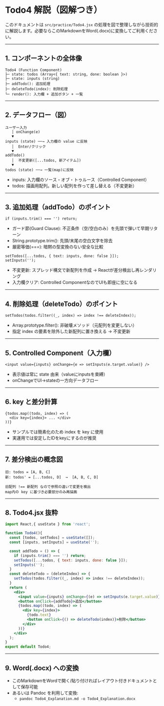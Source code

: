 # Todo4 解説（図解つき）

このドキュメントは `src/practice/Todo4.jsx` の処理を図で整理しながら技術的に解説します。必要ならこのMarkdownをWord(.docx)に変換してご利用ください。

---

## 1. コンポーネントの全体像

```
Todo4 (Function Component)
├─ state: todos (Array<{ text: string, done: boolean }>)
├─ state: inputs (string)
├─ addTodo(): 追加処理
├─ deleteTodo(index): 削除処理
└─ render(): 入力欄 + 追加ボタン + 一覧
```

---

## 2. データフロー（図）

```
ユーザー入力
   │ onChange(e)
   ▼
inputs (state) ──→ 入力欄の value に反映
   │  Enter/クリック
   ▼
addTodo()
   │  不変更新([...todos, 新アイテム])
   ▼
todos (state) ──→ 一覧(map)に反映
```

- inputs: 入力欄のソース・オブ・トゥルース（Controlled Component）
- todos: 描画用配列。新しい配列を作って差し替える（不変更新）

---

## 3. 追加処理（addTodo）のポイント

```
if (inputs.trim() === '') return;
```
- ガード節(Guard Clause): 不正条件（空/空白のみ）を先頭で弾いて早期リターン
- String.prototype.trim(): 先頭/末尾の空白文字を除去
- 厳密等価(===): 暗黙の型変換のない安全な比較

```
setTodos([...todos, { text: inputs, done: false }]);
setInputs('');
```
- 不変更新: スプレッド構文で新配列を作成 → Reactが差分検出し再レンダリング
- 入力欄クリア: Controlled ComponentなのでUIも即座に空になる

---

## 4. 削除処理（deleteTodo）のポイント

```
setTodos(todos.filter((_, index) => index !== deleteIndex));
```
- Array.prototype.filter(): 非破壊メソッド（元配列を変更しない）
- 指定 index の要素を除外した新配列に置き換える → 不変更新

---

## 5. Controlled Component（入力欄）

```
<input value={inputs} onChange={e => setInputs(e.target.value)} />
```
- 表示値は常に state 由来（valueにinputsを束縛）
- onChangeでUI→stateの一方向データフロー

---

## 6. key と差分計算

```
{todos.map((todo, index) => (
  <div key={index}> ... </div>
))}
```
- サンプルでは簡素化のため index を key に使用
- 実運用では安定したIDをkeyにするのが推奨

---

## 7. 差分検出の概念図

```
旧: todos = [A, B, C]
新: todos' = [...todos, D]  →  [A, B, C, D]

旧配列 !== 新配列 なので参照の違いで変更を検出
map内の key に基づき必要部分のみ再描画
```

---

## 8. Todo4.jsx 抜粋

```jsx
import React,{ useState } from 'react';

function Todo4(){
  const [todos, setTodos] = useState([]);
  const [inputs, setInputs] = useState('');

  const addTodo = () => {
    if (inputs.trim() === '') return;
    setTodos([...todos, { text: inputs, done: false }]);
    setInputs('');
  }
  const deleteTodo = (deleteIndex) => {
    setTodos(todos.filter((_, index) => index !== deleteIndex));
  }
  return (
    <div>
      <input value={inputs} onChange={(e) => setInputs(e.target.value)} />
      <button onClick={addTodo}>追加</button>
      {todos.map((todo, index) => (
        <div key={index}>
          {todo.text}
          <button onClick={() => deleteTodo(index)}>削除</button>
        </div>
      ))}
    </div>
  );
}
export default Todo4;
```

---

## 9. Word(.docx) への変換
- このMarkdownをWordで開く/貼り付ければレイアウト付きドキュメントとして保存可能
- あるいは Pandoc を利用して変換:
  - `pandoc Todo4_Explanation.md -o Todo4_Explanation.docx`

